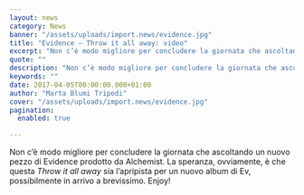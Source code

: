 ```yaml
---
layout: news
category: News
banner: "/assets/uploads/import.news/evidence.jpg"
title: "Evidence – Throw it all away: video"
excerpt: "Non c’è modo migliore per concludere la giornata che ascoltando un nuovo pezzo di Evidence prodotto da Alchemist. La speranza, ovviamente, è che questa Throw it all away sia l’apripista per un nuovo album di Ev, possibilmente in arrivo a brevissimo. Enjoy!"
quote: ""
description: "Non c’è modo migliore per concludere la giornata che ascoltando un nuovo pezzo di Evidence prodotto da Alchemist. La speranza, ovviamente, è che questa Throw it all away sia l’apripista per un nuovo album di Ev, possibilmente in arrivo a brevissimo. Enjoy!"
keywords: ""
date: 2017-04-05T00:00:00.000+01:00
author: "Marta Blumi Tripodi"
cover: "/assets/uploads/import.news/evidence.jpg"
pagination:
  enabled: true

---
```


Non c’è modo migliore per concludere la giornata che ascoltando un nuovo pezzo di Evidence prodotto da Alchemist. La speranza, ovviamente, è che questa _Throw it all away_ sia l’apripista per un nuovo album di Ev, possibilmente in arrivo a brevissimo. Enjoy!